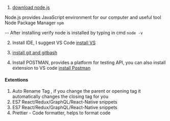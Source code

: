 1. [download node.js](https://nodejs.org/en)

Node.js provides JavaScript environment for our computer and useful tool Node Package Manager `npm`

-- After installing verify node is installed by typing in cmd `node -v`

2. Install IDE, I suggest VS Code [install VS](https://code.visualstudio.com/)

3. [install git and gitbash](https://git-scm.com/downloads)

4. Install POSTMAN, provides a platform for testing API, you can also install extension to VS code [install Postman](https://www.postman.com/downloads/)

#### Extentions

1. Auto Rename Tag , if you change the parent or opening tag it automatically changes the closing tag for you
2. ES7 React/Redux/GraphQL/React-Native snippets
3. ES7 React/Redux/GraphQL/React-Native snippets
4. Prettier - Code formatter, helps to format code
